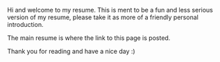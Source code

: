 Hi and welcome to my resume. This is ment to be a fun and less serious version of my resume, please take it as more of a friendly personal introduction.

The main resume is where the link to this page is posted.

Thank you for reading and have a nice day :)
